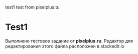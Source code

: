 test1 
test from pixelplus.tu


# Test1

Выполнено тестовое задание  от **pixelplus.ru**.
Редактор для редактирования этого файла расположен в stackedit.io 



